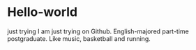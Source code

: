 # Hello-world
just trying
I am just trying on Github. English-majored part-time postgraduate. Like music, basketball and running.
